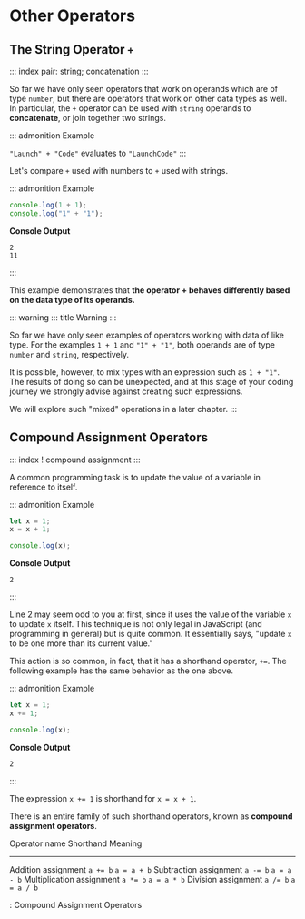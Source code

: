 # Other Operators

## The String Operator `+`

::: index
pair: string; concatenation
:::

So far we have only seen operators that work on operands which are of
type `number`, but there are operators that work on other data types as
well. In particular, the `+` operator can be used with `string` operands
to **concatenate**, or join together two strings.

::: admonition
Example

`"Launch" + "Code"` evaluates to `"LaunchCode"`
:::

Let\'s compare `+` used with numbers to `+` used with strings.

::: admonition
Example

``` {.js linenos=""}
console.log(1 + 1);
console.log("1" + "1");
```

**Console Output**

    2
    11
:::

This example demonstrates that **the operator + behaves differently
based on the data type of its operands.**

::: warning
::: title
Warning
:::

So far we have only seen examples of operators working with data of like
type. For the examples `1 + 1` and `"1" + "1"`, both operands are of
type `number` and `string`, respectively.

It is possible, however, to mix types with an expression such as
`1 + "1"`. The results of doing so can be unexpected, and at this stage
of your coding journey we strongly advise against creating such
expressions.

We will explore such \"mixed\" operations in a later chapter.
:::

## Compound Assignment Operators

::: index
! compound assignment
:::

A common programming task is to update the value of a variable in
reference to itself.

::: admonition
Example

``` {.js linenos=""}
let x = 1;
x = x + 1;

console.log(x);
```

**Console Output**

    2
:::

Line 2 may seem odd to you at first, since it uses the value of the
variable `x` to update `x` itself. This technique is not only legal in
JavaScript (and programming in general) but is quite common. It
essentially says, \"update `x` to be one more than its current value.\"

This action is so common, in fact, that it has a shorthand operator,
`+=`. The following example has the same behavior as the one above.

::: admonition
Example

``` {.js linenos=""}
let x = 1;
x += 1;

console.log(x);
```

**Console Output**

    2
:::

The expression `x += 1` is shorthand for `x = x + 1`.

There is an entire family of such shorthand operators, known as
**compound assignment operators**.

  Operator name               Shorthand   Meaning
  --------------------------- ----------- -------------
  Addition assignment         `a += b`    `a = a + b`
  Subtraction assignment      `a -= b`    `a = a - b`
  Multiplication assignment   `a *= b`    `a = a * b`
  Division assignment         `a /= b`    `a = a / b`

  : Compound Assignment Operators
